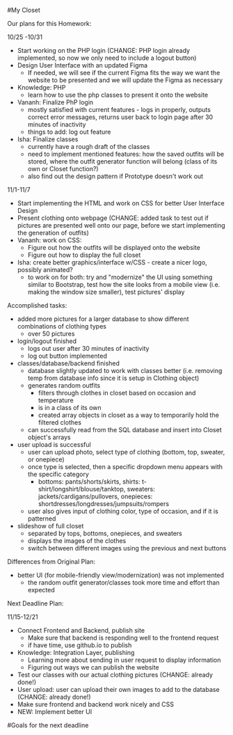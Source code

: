 #My Closet

Our plans for this Homework:

10/25 -10/31
- Start working on the PHP login (CHANGE: PHP login already implemented, so now we only need to include a logout button)
- Design User Interface with an updated Figma
  - If needed, we will see if the current Figma fits the way we want the website to be presented and we will update the Figma as necessary
- Knowledge: PHP
  - learn how to use the php classes to present it onto the website
- Vananh: Finalize PhP login
  - mostly satisfied with current features - logs in properly, outputs correct error messages, returns user back to login page
    after 30 minutes of inactivity
  - things to add: log out feature
- Isha: Finalize classes 
  - currently have a rough draft of the classes
  - need to implement mentioned features: how the saved outfits will be stored, where the outfit generator function will belong (class of its own or Closet function?)
  - also find out the design pattern if Prototype doesn't work out

11/1-11/7
- Start implementing the HTML and work on CSS for better User Interface Design
- Present clothing onto webpage (CHANGE: added task to test out if pictures are presented well onto our page, before we start implementing the generation of outfits)
- Vananh: work on CSS:
  - Figure out how the outfits will be displayed onto the website
  - Figure out how to display the full closet
- Isha: create better graphics/interface w/CSS - create a nicer logo, possibly animated?
  - to work on for both: try and "modernize" the UI using something similar to Bootstrap, test how the site looks from a mobile view (i.e. making the window size smaller), test  pictures' display

Accomplished tasks:

- added more pictures for a larger database to show different combinations of clothing types
  - over 50 pictures
- login/logout finished
  - logs out user after 30 minutes of inactivity
  - log out button implemented
- classes/database/backend finished
  - database slightly updated to work with classes better (i.e. removing temp from database info since it is setup in Clothing object)
  - generates random outfits 
    - filters through clothes in closet based on occasion and temperature
    - is in a class of its own
    - created array objects in closet as a way to temporarily hold the filtered clothes
  - can successfully read from the SQL database and insert into Closet object's arrays
- user upload is successful
  - user can upload photo, select type of clothing (bottom, top, sweater, or onepiece)
  - once type is selected, then a specific dropdown menu appears with the specific category
    - bottoms: pants/shorts/skirts, shirts: t-shirt/longshirt/blouse/tanktop, sweaters: jackets/cardigans/pullovers, onepieces: shortdresses/longdresses/jumpsuits/rompers
  - user also gives input of clothing color, type of occasion, and if it is patterned
- slideshow of full closet
  - separated by tops, bottoms, onepieces, and sweaters
  - displays the images of the clothes
  - switch between different images using the previous and next buttons
  
Differences from Original Plan:

- better UI (for mobile-friendly view/modernization) was not implemented
  - the random outfit generator/classes took more time and effort than expected
  
Next Deadline Plan: 

11/15-12/21
- Connect Frontend and Backend, publish site
  - Make sure that backend is responding well to the frontend request
  - if have time, use github.io to publish
- Knowledge: Integration Layer, publishing
  - Learning more about sending in user request to display information
  - Figuring out ways we can publish the website
- Test our classes with our actual clothing pictures (CHANGE: already done!)
- User upload: user can upload their own images to add to the database (CHANGE: already done!)
- Make sure frontend and backend work nicely and CSS
- NEW: Implement better UI

#Goals for the next deadline
